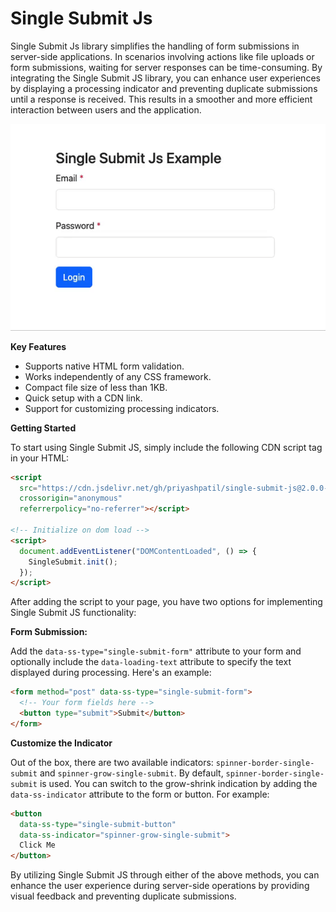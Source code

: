 # Single Submit Js

Single Submit Js library simplifies the handling of form submissions in server-side applications. In
scenarios involving actions like file uploads or form submissions, waiting for server responses can be time-consuming.
By integrating the Single Submit JS library, you can enhance user experiences by displaying a processing indicator and
preventing duplicate submissions until a response is received. This results in a smoother and more efficient interaction
between users and the application.

![Single Submit Example](marketing/single-submit.gif)

**Key Features**

- Supports native HTML form validation.
- Works independently of any CSS framework.
- Compact file size of less than 1KB.
- Quick setup with a CDN link.
- Support for customizing processing indicators.

**Getting Started**

To start using Single Submit JS, simply include the following CDN script tag in your HTML:

```html
<script
  src="https://cdn.jsdelivr.net/gh/priyashpatil/single-submit-js@2.0.0-alpha/dist/single-submit.min.js"
  crossorigin="anonymous"
  referrerpolicy="no-referrer"></script>

<!-- Initialize on dom load -->
<script>
  document.addEventListener("DOMContentLoaded", () => {
    SingleSubmit.init();
  });
</script>
```

After adding the script to your page, you have two options for implementing Single Submit JS functionality:

**Form Submission:**

Add the `data-ss-type="single-submit-form"` attribute to your form and optionally include the `data-loading-text`
attribute to specify the text displayed during processing. Here's an example:

```html
<form method="post" data-ss-type="single-submit-form">
  <!-- Your form fields here -->
  <button type="submit">Submit</button>
</form>
```

**Customize the Indicator**

Out of the box, there are two available indicators: `spinner-border-single-submit` and `spinner-grow-single-submit`. By
default, `spinner-border-single-submit` is used. You can switch to the grow-shrink indication by adding
the `data-ss-indicator` attribute to the form or button. For example:

```html
<button
  data-ss-type="single-submit-button"
  data-ss-indicator="spinner-grow-single-submit">
  Click Me
</button>
```

By utilizing Single Submit JS through either of the above methods, you can enhance the user experience during
server-side operations by providing visual feedback and preventing duplicate submissions.
